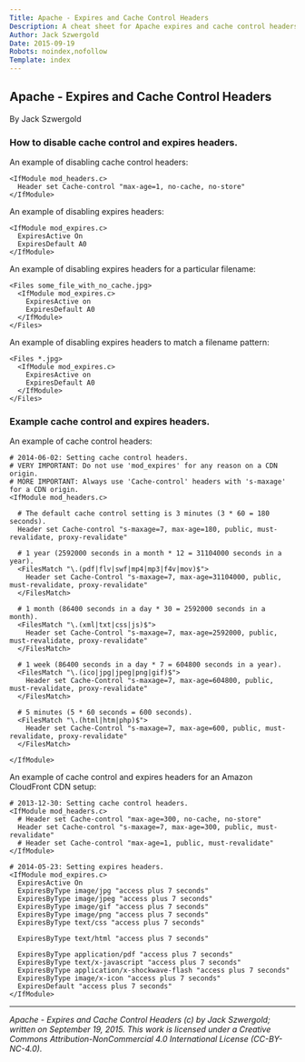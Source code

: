 ```yaml
---
Title: Apache - Expires and Cache Control Headers
Description: A cheat sheet for Apache expires and cache control headers.
Author: Jack Szwergold
Date: 2015-09-19
Robots: noindex,nofollow
Template: index
---
```


## Apache - Expires and Cache Control Headers

By Jack Szwergold

### How to disable cache control and expires headers.

An example of disabling cache control headers:

	<IfModule mod_headers.c>
	  Header set Cache-control "max-age=1, no-cache, no-store"
	</IfModule>

An example of disabling expires headers:

	<IfModule mod_expires.c>
	  ExpiresActive On
	  ExpiresDefault A0
	</IfModule>

An example of disabling expires headers for a particular filename:

	<Files some_file_with_no_cache.jpg>
	  <IfModule mod_expires.c>
	    ExpiresActive on
	    ExpiresDefault A0
	  </IfModule>
	</Files>

An example of disabling expires headers to match a filename pattern:

	<Files *.jpg>
	  <IfModule mod_expires.c>
	    ExpiresActive on
	    ExpiresDefault A0
	  </IfModule>
	</Files>

### Example cache control and expires headers.

An example of cache control headers:

	# 2014-06-02: Setting cache control headers.
	# VERY IMPORTANT: Do not use 'mod_expires' for any reason on a CDN origin.
	# MORE IMPORTANT: Always use 'Cache-control' headers with 's-maxage' for a CDN origin.
	<IfModule mod_headers.c>

	  # The default cache control setting is 3 minutes (3 * 60 = 180 seconds).
	  Header set Cache-control "s-maxage=7, max-age=180, public, must-revalidate, proxy-revalidate"

	  # 1 year (2592000 seconds in a month * 12 = 31104000 seconds in a year).
	  <FilesMatch "\.(pdf|flv|swf|mp4|mp3|f4v|mov)$">
	    Header set Cache-Control "s-maxage=7, max-age=31104000, public, must-revalidate, proxy-revalidate"
	  </FilesMatch>

	  # 1 month (86400 seconds in a day * 30 = 2592000 seconds in a month).
	  <FilesMatch "\.(xml|txt|css|js)$">
	    Header set Cache-Control "s-maxage=7, max-age=2592000, public, must-revalidate, proxy-revalidate"
	  </FilesMatch>

	  # 1 week (86400 seconds in a day * 7 = 604800 seconds in a year).
	  <FilesMatch "\.(ico|jpg|jpeg|png|gif)$">
	    Header set Cache-Control "s-maxage=7, max-age=604800, public, must-revalidate, proxy-revalidate"
	  </FilesMatch>

	  # 5 minutes (5 * 60 seconds = 600 seconds).
	  <FilesMatch "\.(html|htm|php)$">
	    Header set Cache-Control "s-maxage=7, max-age=600, public, must-revalidate, proxy-revalidate"
	  </FilesMatch>

	</IfModule>

An example of cache control and expires headers for an Amazon CloudFront CDN setup:

	# 2013-12-30: Setting cache control headers.
	<IfModule mod_headers.c>
	  # Header set Cache-control "max-age=300, no-cache, no-store"
	  Header set Cache-control "s-maxage=7, max-age=300, public, must-revalidate"
	  # Header set Cache-control "max-age=1, public, must-revalidate"
	</IfModule>

	# 2014-05-23: Setting expires headers.
	<IfModule mod_expires.c>
	  ExpiresActive On
	  ExpiresByType image/jpg "access plus 7 seconds"
	  ExpiresByType image/jpeg "access plus 7 seconds"
	  ExpiresByType image/gif "access plus 7 seconds"
	  ExpiresByType image/png "access plus 7 seconds"
	  ExpiresByType text/css "access plus 7 seconds"

	  ExpiresByType text/html "access plus 7 seconds"

	  ExpiresByType application/pdf "access plus 7 seconds"
	  ExpiresByType text/x-javascript "access plus 7 seconds"
	  ExpiresByType application/x-shockwave-flash "access plus 7 seconds"
	  ExpiresByType image/x-icon "access plus 7 seconds"
	  ExpiresDefault "access plus 7 seconds"
	</IfModule>

***

*Apache - Expires and Cache Control Headers (c) by Jack Szwergold; written on September 19, 2015. This work is licensed under a Creative Commons Attribution-NonCommercial 4.0 International License (CC-BY-NC-4.0).*
